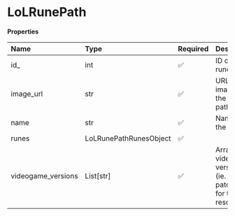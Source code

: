 # LoLRunePath

**Properties**

| Name               | Type                   | Required | Description                                                     |
| :----------------- | :--------------------- | :------- | :-------------------------------------------------------------- |
| id\_               | int                    | ✅       | ID of the rune path                                             |
| image_url          | str                    | ✅       | URL to an image of the rune path                                |
| name               | str                    | ✅       | Name of the rune                                                |
| runes              | LoLRunePathRunesObject | ✅       |                                                                 |
| videogame_versions | List[str]              | ✅       | Array of of video game versions (ie. patches) for this resource |
